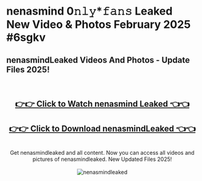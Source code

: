 # nenasmind 0𝚗𝚕𝚢*𝚏𝚊𝚗𝚜 Leaked New Video & Photos February 2025 #6sgkv

<h2>nenasmindLeaked Videos And Photos - Update Files 2025!</h2>
<br>
<div align="center">
<h2><a href="https://mediaupload.pro?title=nenasmind&ref=11F" rel="nofollow">👉👉 Click to Watch nenasmind Leaked 👈👈</a></h2>
<h2><a href="https://mediaupload.pro?title=nenasmind&ref=11F" rel="nofollow">👉👉 Click to Download nenasmindLeaked 👈👈</a></h2>
<br>
Get nenasmindleaked and all content. Now you can access all videos and pictures of nenasmindleaked. New Updated Files 2025!
<br>
<br>
<a href="https://mediaupload.pro?title=nenasmind&ref=11F" rel="nofollow" data-target="animated-image.originalLink"><img src="https://i.ibb.co/Gkj2r4b/banner.png" alt="nenasmindleaked" style="max-width: 100%; display: inline-block;" data-target="animated-image.originalImage"></a>
</div>
<br>

